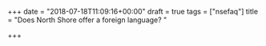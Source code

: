 +++
date = "2018-07-18T11:09:16+00:00"
draft = true
tags = ["nsefaq"]
title = "Does North Shore offer a foreign language? "

+++

